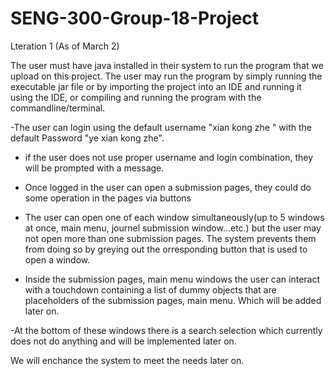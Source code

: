 # SENG-300-Group-18-Project

Lteration 1 (As of March 2)

The user must have java installed in their system to run the program that we upload on this project.
The user may run the program by simply running the executable jar file or by importing the project into an IDE and running it using the IDE, or compiling and running the program with the commandline/terminal.

-The user can login using the default username "xian kong zhe " with the default Password "ye xian kong zhe".

- if the user does not use proper username and login combination, they will be prompted with a message.

- Once logged in the user can open a submission pages, they could do some operation in the pages via buttons

- The user can open one of each window simultaneously(up to 5 windows at once, main menu, journel submission window...etc.) but the user may not open more than one submission pages. The system prevents them from doing so by greying out the orresponding button that is used to open a window.

- Inside the submission pages, main menu windows the user can interact with a touchdown containing a list of dummy objects that are placeholders of the submission pages, main menu. Which will be added later on.

-At the bottom of these windows there is a search selection which currently does not do anything and will be implemented later on.

We will enchance the system to meet the needs later on.
